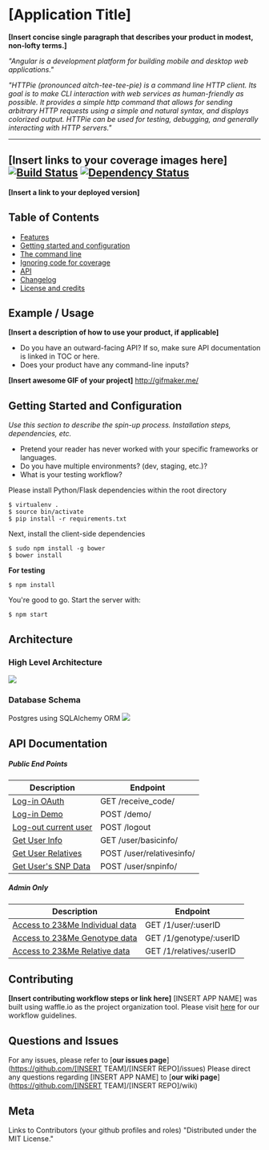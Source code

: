 # [Application Title]
**[Insert concise single paragraph that describes your product in modest, non-lofty terms.]**

_"Angular is a development platform for building mobile and desktop web applications."_

_"HTTPie (pronounced aitch-tee-tee-pie) is a command line HTTP client. Its goal is to make CLI interaction with web services as human-friendly as possible. It provides a simple http command that allows for sending arbitrary HTTP requests using a simple and natural syntax, and displays colorized output. HTTPie can be used for testing, debugging, and generally interacting with HTTP servers."_

--------------------
**[Insert links to your coverage images here]**
[![Build Status](https://secure.travis-ci.org/gotwarlost/istanbul.png)](http://travis-ci.org/gotwarlost/istanbul) [![Dependency Status](https://gemnasium.com/gotwarlost/istanbul.png)](https://gemnasium.com/gotwarlost/istanbul)
--------------------

**[Insert a link to your deployed version]**

## Table of Contents 
* [Features](#features)
* [Getting started and configuration](#getting-started)
* [The command line](#the-command-line)
* [Ignoring code for coverage](#ignoring-code-for-coverage)
* [API](#api)
* [Changelog](https://github.com/gotwarlost/istanbul/blob/master/CHANGELOG.md)
* [License and credits](#license)

## Example / Usage
**[Insert a description of how to use your product, if applicable]**
* Do you have an outward-facing API? If so, make sure API documentation is linked in TOC or here.
* Does your product have any command-line inputs?

**[Insert awesome GIF of your project]**
http://gifmaker.me/

## Getting Started and Configuration
_Use this section to describe the spin-up process. Installation steps, dependencies, etc._
* Pretend your reader has never worked with your specific frameworks or languages. 
* Do you have multiple environments? (dev, staging, etc.)?
* What is your testing workflow?

Please install Python/Flask dependencies within the root directory
```
$ virtualenv .
$ source bin/activate
$ pip install -r requirements.txt
```

Next, install the client-side dependencies
```
$ sudo npm install -g bower
$ bower install
```
**For testing**
```
$ npm install
```

You're good to go. Start the server with:
```
$ npm start
```

## Architecture
### High Level Architecture
![](http://i64.tinypic.com/2zpp661.png)
### Database Schema
Postgres using SQLAlchemy ORM
![](http://i68.tinypic.com/23i6plz.jpg)

## API Documentation
##### Public End Points
|Description|Endpoint|
|---|---|
|[Log-in OAuth](#get-receive_code)|GET /receive_code/|
|[Log-in Demo](#post-demo)|POST /demo/|
|[Log-out current user](#post-logout)|POST /logout|
|[Get User Info](#get-userbasicinfo)|GET /user/basicinfo/|
|[Get User Relatives](#post-userrelativesinfo)|POST /user/relativesinfo/|
|[Get User's SNP Data](#post-usersnpinfo)|POST /user/snpinfo/|

##### Admin Only
|Description|Endpoint|
|---|---|
|[Access to 23&Me Individual data](#get-1useruserid)|GET /1/user/:userID|
|[Access to 23&Me Genotype data](#get-1genotypeuserid)|GET /1/genotype/:userID|
|[Access to 23&Me Relative data](#get-1relativesuserid)|GET /1/relatives/:userID|

## Contributing
**[Insert contributing workflow steps or link here]**
[INSERT APP NAME] was built using waffle.io as the project organization tool.
Please visit [here](gitflow.md) for our workflow guidelines.

## Questions and Issues
For any issues, please refer to [**our issues page**](https://github.com/[INSERT TEAM]/[INSERT REPO]/issues)
Please direct any questions regarding [INSERT APP NAME] to [**our wiki page**](https://github.com/[INSERT TEAM]/[INSERT REPO]/wiki)

## Meta
Links to Contributors (your github profiles and roles)
"Distributed under the MIT License."







